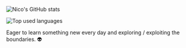 ![Nico's GitHub stats](https://github-readme-stats.vercel.app/api?username=StillRosi&show_icons=true&theme=dracula&count_private=true)

![Top used languages](https://github-readme-stats.vercel.app/api/top-langs/?username=StillRosi&layout=compact&theme=dracula)

Eager to learn something new every day and exploring / exploiting the boundaries. :alien:
